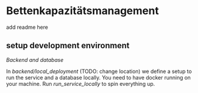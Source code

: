 # Bettenkapazitätsmanagement

add readme here

## setup development environment

*Backend and database*

In *backend/local_deployment* (TODO: change location) we define a setup to run the service and a database locally. You need to have docker running on your machine. Run *run_service_locally* to spin everything up.
